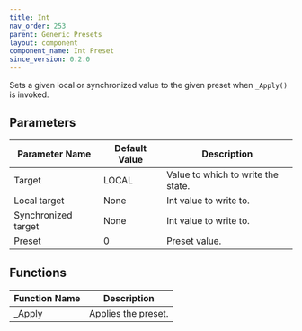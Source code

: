 ```yaml
---
title: Int
nav_order: 253
parent: Generic Presets
layout: component
component_name: Int Preset
since_version: 0.2.0
---
```


Sets a given local or synchronized value to the given preset when `_Apply()` is invoked.

## Parameters

| Parameter Name      | Default Value | Description                        |
|---------------------|---------------|------------------------------------|
| Target              | LOCAL         | Value to which to write the state. |
| Local target        | None          | Int value to write to.             |
| Synchronized target | None          | Int value to write to.             |
| Preset              | 0             | Preset value.                      |

## Functions

| Function Name | Description         |
|---------------|---------------------|
| _Apply        | Applies the preset. |
